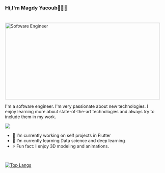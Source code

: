 
### Hi,I'm Magdy Yacoub👋👨‍💻
#
<img src="https://media.giphy.com/media/KouuVwfTuArOWeerLM/giphy.gif" width=100% height= 250 alt="Software Engineer"/>

I'm a software engineer. I'm very passionate about new technologies. I enjoy learning more about state-of-the-art technologies and always try to include them in my work.


[<img src="https://img.shields.io/badge/LinkedIn-0077B5?style=for-the-badge&logo=linkedin&logoColor=white">](https://www.linkedin.com/in/magdy-yacoub-652a09157/)

- 🔭 I’m currently working on self projects in Flutter
- 🌱 I’m currently learning Data science and deep learning
- ⚡ Fun fact: I enjoy 3D modeling and animations.


#
[![Top Langs](https://github-readme-stats.vercel.app/api/top-langs/?username=MagdyYacoub1&layout=compact&theme=github_dark)](https://github.com/anuraghazra/github-readme-stats)



